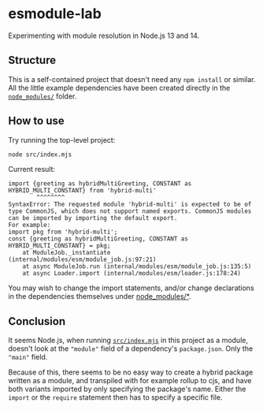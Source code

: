 # esmodule-lab

Experimenting with module resolution in Node.js 13 and 14.

## Structure

This is a self-contained project that doesn't need any `npm install` or
similar. All the little example dependencies have been created directly
in the [`node_modules/`](node_modules/) folder.

## How to use

Try running the top-level project:

```bash
node src/index.mjs
```

Current result:

```
import {greeting as hybridMultiGreeting, CONSTANT as HYBRID_MULTI_CONSTANT} from 'hybrid-multi'
        ^^^^^^^^
SyntaxError: The requested module 'hybrid-multi' is expected to be of type CommonJS, which does not support named exports. CommonJS modules can be imported by importing the default export.
For example:
import pkg from 'hybrid-multi';
const {greeting as hybridMultiGreeting, CONSTANT as HYBRID_MULTI_CONSTANT} = pkg;
    at ModuleJob._instantiate (internal/modules/esm/module_job.js:97:21)
    at async ModuleJob.run (internal/modules/esm/module_job.js:135:5)
    at async Loader.import (internal/modules/esm/loader.js:178:24)
```

You may wish to change the import statements, and/or change declarations
in the dependencies themselves under [node_modules/*](node_modules/).

## Conclusion

It seems Node.js, when running [`src/index.mjs`](src/index.mjs) in this
project as a module, doesn't look at the `"module"` field of a
dependency's `package.json`. Only the `"main"` field.

Because of this, there seems to be no easy way to create a hybrid
package written as a module, and transpiled with for example rollup to
cjs, and have both variants imported by only specifying the package's
name. Either the `import` or the `require` statement then has to specify
a specific file.
